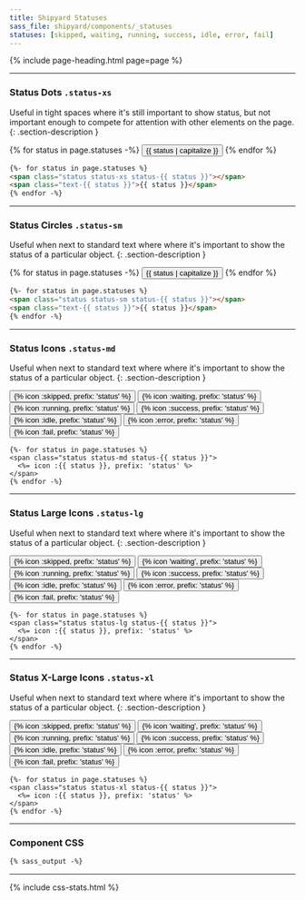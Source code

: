 ```yaml
---
title: Shipyard Statuses
sass_file: shipyard/components/_statuses
statuses: [skipped, waiting, running, success, idle, error, fail]
---
```


{% include page-heading.html page=page %}

---

### Status Dots `.status-xs`
Useful in tight spaces where it's still important to show status, but not important enough to compete for attention with other elements on the page.
{: .section-description }

<div class="mb-25">
  {% for status in page.statuses -%}
    <button class="btn btn-secondary btn-xs btn-rounded margin-right-xxs">
      <span class="status status-xs status-{{ status }}"></span>
      <span class="text-sm medium m-l-2 text-{{ status }}">{{ status | capitalize }}</span>
    </button>
  {% endfor %}
</div>

```html
{%- for status in page.statuses %}
<span class="status status-xs status-{{ status }}"></span>
<span class="text-{{ status }}">{{ status }}</span>
{% endfor -%}
```

---

### Status Circles `.status-sm`
Useful when next to standard text where where it's important to show the status of a particular object.
{: .section-description }

{% for status in page.statuses -%}
  <button class="btn btn-secondary btn-sm btn-rounded margin-right-xxs">
    <span class="status status-{{ status }} status-sm"></span>
    <span class="text-md medium m-l-3 text-{{ status }}">{{ status | capitalize }}</span>
  </button>
{% endfor %}

```html
{%- for status in page.statuses %}
<span class="status status-sm status-{{ status }}"></span>
<span class="text-{{ status }}">{{ status }}</span>
{% endfor -%}
```

---

### Status Icons `.status-md`
Useful when next to standard text where where it's important to show the status of a particular object.
{: .section-description }

<button tooltip="skipped">
  <span class="status status-skipped status-md">{% icon :skipped, prefix: 'status' %}</span>
</button>
<button tooltip="waiting">
  <span class="status status-waiting status-md">{% icon :waiting, prefix: 'status' %}</span>
</button>
<button tooltip="running">
  <span class="status status-running status-md">{% icon :running, prefix: 'status' %}</span>
</button>
<button tooltip="success">
  <span class="status status-success status-md">{% icon :success, prefix: 'status' %}</span>
</button>
<button tooltip="idle">
  <span class="status status-idle status-md">{% icon :idle, prefix: 'status' %}</span>
</button>
<button tooltip="error">
  <span class="status status-error status-md">{% icon :error, prefix: 'status' %}</span>
</button>
<button tooltip="fail">
  <span class="status status-fail status-md">{% icon :fail, prefix: 'status' %}</span>
</button>

```erb
{%- for status in page.statuses %}
<span class="status status-md status-{{ status }}">
  <%= icon :{{ status }}, prefix: 'status' %>
</span>
{% endfor -%}
```

---

### Status Large Icons `.status-lg`
Useful when next to standard text where where it's important to show the status of a particular object.
{: .section-description }

<button tooltip="skipped" class="m-r-5">
  <span class="status status-skipped status-lg">{% icon :skipped, prefix: 'status' %}</span>
</button>
<button tooltip="waiting" class="m-r-5">
  <span class="status status-waiting status-lg">{% icon 'waiting', prefix: 'status' %}</span>
</button>
<button tooltip="running" class="m-r-5">
  <span class="status status-running status-lg">{% icon :running, prefix: 'status' %}</span>
</button>
<button tooltip="success" class="m-r-5">
  <span class="status status-success status-lg">{% icon :success, prefix: 'status' %}</span>
</button>
<button tooltip="idle" class="m-r-5">
  <span class="status status-idle status-lg">{% icon :idle, prefix: 'status' %}</span>
</button>
<button tooltip="error" class="m-r-5">
  <span class="status status-error status-lg">{% icon :error, prefix: 'status' %}</span>
</button>
<button tooltip="fail" class="m-r-5">
  <span class="status status-fail status-lg">{% icon :fail, prefix: 'status' %}</span>
</button>

```erb
{%- for status in page.statuses %}
<span class="status status-lg status-{{ status }}">
  <%= icon :{{ status }}, prefix: 'status' %>
</span>
{% endfor -%}
```

---

### Status X-Large Icons `.status-xl`
Useful when next to standard text where where it's important to show the status of a particular object.
{: .section-description }

<button tooltip="skipped" class="m-r-5">
  <span class="status status-skipped status-xl">{% icon :skipped, prefix: 'status' %}</span>
</button>
<button tooltip="waiting" class="m-r-5">
  <span class="status status-waiting status-xl">{% icon 'waiting', prefix: 'status' %}</span>
</button>
<button tooltip="running" class="m-r-5">
  <span class="status status-running status-xl">{% icon :running, prefix: 'status' %}</span>
</button>
<button tooltip="success" class="m-r-5">
  <span class="status status-success status-xl">{% icon :success, prefix: 'status' %}</span>
</button>
<button tooltip="idle" class="m-r-5">
  <span class="status status-idle status-xl">{% icon :idle, prefix: 'status' %}</span>
</button>
<button tooltip="error" class="m-r-5">
  <span class="status status-error status-xl">{% icon :error, prefix: 'status' %}</span>
</button>
<button tooltip="fail">
  <span class="status status-fail status-xl">{% icon :fail, prefix: 'status' %}</span>
</button>

```erb
{%- for status in page.statuses %}
<span class="status status-xl status-{{ status }}">
  <%= icon :{{ status }}, prefix: 'status' %>
</span>
{% endfor -%}
```

---

### Component CSS
```css
{% sass_output -%}
```

---

{% include css-stats.html %}
